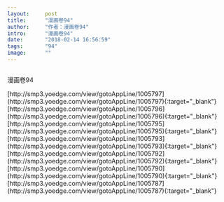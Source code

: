 ```yaml
---
layout:     post
title:      "漫画卷94"
author:     "作者：漫画卷94"
intro:      "漫画卷94"
date:       "2018-02-14 16:56:59"
tags:       "94"
image:      ""
---
```

<div style="text-align: center">
<p><img src=""/></p>
</div>
<p class="post-meta">
<span>漫画卷94</span>
</p>
[http://smp3.yoedge.com/view/gotoAppLine/1005797](http://smp3.yoedge.com/view/gotoAppLine/1005797){:target="_blank"}
[http://smp3.yoedge.com/view/gotoAppLine/1005796](http://smp3.yoedge.com/view/gotoAppLine/1005796){:target="_blank"}
[http://smp3.yoedge.com/view/gotoAppLine/1005795](http://smp3.yoedge.com/view/gotoAppLine/1005795){:target="_blank"}
[http://smp3.yoedge.com/view/gotoAppLine/1005793](http://smp3.yoedge.com/view/gotoAppLine/1005793){:target="_blank"}
[http://smp3.yoedge.com/view/gotoAppLine/1005792](http://smp3.yoedge.com/view/gotoAppLine/1005792){:target="_blank"}
[http://smp3.yoedge.com/view/gotoAppLine/1005790](http://smp3.yoedge.com/view/gotoAppLine/1005790){:target="_blank"}
[http://smp3.yoedge.com/view/gotoAppLine/1005787](http://smp3.yoedge.com/view/gotoAppLine/1005787){:target="_blank"}


